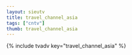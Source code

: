 ```yaml
--- 
layout: sieutv
title: travel_channel_asia
tags: ["cntv"]
thumb: travel_channel_asia
---
```

{% include tvadv key="travel_channel_asia" %}

